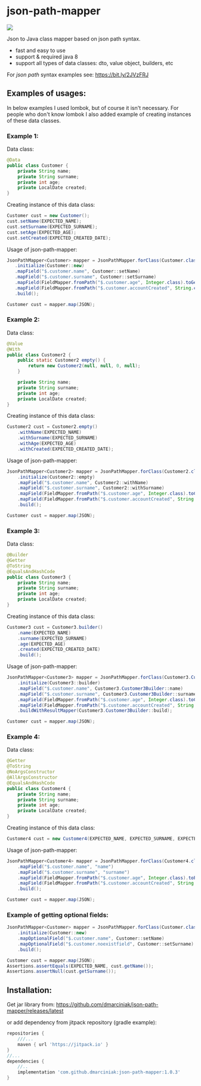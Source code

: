 # json-path-mapper

[![](https://jitpack.io/v/dmarciniak/json-path-mapper.svg)](https://jitpack.io/#dmarciniak/json-path-mapper)

Json to Java class mapper based on json path syntax.
* fast and easy to use
* support & required java 8
* support all types of data classes: dto, value object, builders, etc

For *json path* syntax examples see: https://bit.ly/2JVzFRJ

## Examples of usages:
In below examples I used lombok, but of course it isn't necessary.
For people who don't know lombok I also added example of creating instances of these data classes.

### Example 1:
Data class:
```java
@Data
public class Customer {
    private String name;
    private String surname;
    private int age;
    private LocalDate created;
}
```
Creating instance of this data class:
```java
Customer cust = new Customer();
cust.setName(EXPECTED_NAME);
cust.setSurname(EXPECTED_SURNAME);
cust.setAge(EXPECTED_AGE);
cust.setCreated(EXPECTED_CREATED_DATE);
```
Usage of json-path-mapper:
```java
JsonPathMapper<Customer> mapper = JsonPathMapper.forClass(Customer.class)
   .initialize(Customer::new)
   .mapField("$.customer.name", Customer::setName)
   .mapField("$.customer.surname", Customer::setSurname)
   .mapField(FieldMapper.fromPath("$.customer.age", Integer.class).toGetterField(Customer::setAge).withValidator(val -> val > 0))
   .mapField(FieldMapper.fromPath("$.customer.accountCreated", String.class).toGetterField(Customer::setCreated).withMapper(LocalDate::parse))
   .build();

Customer cust = mapper.map(JSON);
```

### Example 2:
Data class:
```java
@Value
@With
public class Customer2 {
    public static Customer2 empty() {
        return new Customer2(null, null, 0, null);
    }

    private String name;
    private String surname;
    private int age;
    private LocalDate created;
}
```
Creating instance of this data class:
```java
Customer2 cust = Customer2.empty()
    .withName(EXPECTED_NAME)
    .withSurname(EXPECTED_SURNAME)
    .withAge(EXPECTED_AGE)
    .withCreated(EXPECTED_CREATED_DATE);
```
Usage of json-path-mapper:
```java
JsonPathMapper<Customer2> mapper = JsonPathMapper.forClass(Customer2.class)
    .initialize(Customer2::empty)
    .mapField("$.customer.name", Customer2::withName)
    .mapField("$.customer.surname", Customer2::withSurname)
    .mapField(FieldMapper.fromPath("$.customer.age", Integer.class).toChainField(Customer2::withAge).withValidator(val -> val > 0))
    .mapField(FieldMapper.fromPath("$.customer.accountCreated", String.class).toChainField(Customer2::withCreated).withMapper(LocalDate::parse))
    .build();

Customer cust = mapper.map(JSON);
```

### Example 3:
Data class:
```java
@Builder
@Getter
@ToString
@EqualsAndHashCode
public class Customer3 {
    private String name;
    private String surname;
    private int age;
    private LocalDate created;
}
```
Creating instance of this data class:
```java
Customer3 cust = Customer3.builder()
    .name(EXPECTED_NAME)
    .surname(EXPECTED_SURNAME)
    .age(EXPECTED_AGE)
    .created(EXPECTED_CREATED_DATE)
    .build();
```
Usage of json-path-mapper:
```java
JsonPathMapper<Customer3> mapper = JsonPathMapper.forClass(Customer3.Customer3Builder.class)
    .initialize(Customer3::builder)
    .mapField("$.customer.name", Customer3.Customer3Builder::name)
    .mapField("$.customer.surname", Customer3.Customer3Builder::surname)
    .mapField(FieldMapper.fromPath("$.customer.age", Integer.class).toChainField(Customer3.Customer3Builder::age).withValidator(val -> val > 0))
    .mapField(FieldMapper.fromPath("$.customer.accountCreated", String.class).toChainField(Customer3.Customer3Builder::created).withMapper(LocalDate::parse))
    .buildWithResultMapper(Customer3.Customer3Builder::build);

Customer cust = mapper.map(JSON);
```

### Example 4:
Data class:
```java
@Getter
@ToString
@NoArgsConstructor
@AllArgsConstructor
@EqualsAndHashCode
public class Customer4 {
    private String name;
    private String surname;
    private int age;
    private LocalDate created;
}
```
Creating instance of this data class:
```java
Customer4 cust = new Customer4(EXPECTED_NAME, EXPECTED_SURNAME, EXPECTED_AGE, EXPECTED_CREATED_DATE);
```
Usage of json-path-mapper:
```java
JsonPathMapper<Customer4> mapper = JsonPathMapper.forClass(Customer4.class)
    .mapField("$.customer.name", "name")
    .mapField("$.customer.surname", "surname")
    .mapField(FieldMapper.fromPath("$.customer.age", Integer.class).toPrivateField("age", Customer4.class).withValidator(val -> val > 0))
    .mapField(FieldMapper.fromPath("$.customer.accountCreated", String.class).toPrivateField("created", Customer4.class).withMapper(LocalDate::parse))
    .build();

Customer cust = mapper.map(JSON);
```

### Example of getting optional fields:
```java
JsonPathMapper<Customer> mapper = JsonPathMapper.forClass(Customer.class)
    .initialize(Customer::new)
    .mapOptionalField("$.customer.name", Customer::setName)
    .mapOptionalField("$.customer.noexistfield", Customer::setSurname)
    .build();

Customer cust = mapper.map(JSON);
Assertions.assertEquals(EXPECTED_NAME, cust.getName());
Assertions.assertNull(cust.getSurname());
```

## Installation:
Get jar library from: https://github.com/dmarciniak/json-path-mapper/releases/latest

or add dependency from jitpack repository (gradle example):
```groovy
repositories {
    ///...
    maven { url 'https://jitpack.io' }
}
//...
dependencies {
    //..
    implementation 'com.github.dmarciniak:json-path-mapper:1.0.3'
}
```
